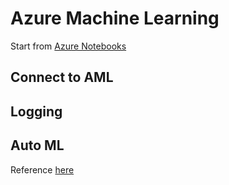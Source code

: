 # Azure Machine Learning 

Start from [Azure Notebooks](https://notebooks.azure.com/)

## Connect to AML

## Logging

## Auto ML

Reference [here](https://github.com/Azure/MachineLearningNotebooks/tree/master/how-to-use-azureml/automated-machine-learning)
